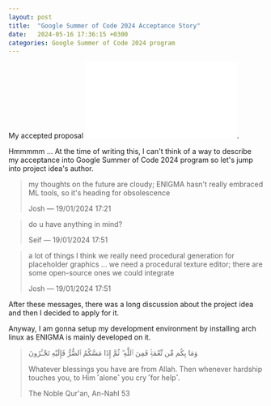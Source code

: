 ```yaml
---
layout: post
title:  "Google Summer of Code 2024 Acceptance Story"
date:   2024-05-16 17:36:15 +0300
categories: Google Summer of Code 2024 program
---
```

My accepted proposal ![Procedural Fragment Shader Generation Using Classic Machine Learning](/assets/procedural-fragment-shader-generation-using-classic-machine-learning-GSoC-2024-proposal.pdf).

Hmmmmm ... At the time of writing this, I can't think of a way to describe my acceptance into Google Summer of Code 2024 program so let's jump into project idea's author.

> my thoughts on the future are cloudy; ENIGMA hasn't really embraced ML tools, so it's heading for obsolescence
>
> Josh — 19/01/2024 17:21

> do u have anything in mind?
>
> Seif — 19/01/2024 17:51

> a lot of things
> I think we really need procedural generation for placeholder graphics
> ...
> we need a procedural texture editor; there are some open-source ones we could integrate
> 
> Josh — 19/01/2024 17:51

After these messages, there was a long discussion about the project idea and then I decided to apply for it.

Anyway, I am gonna setup my development environment by installing arch linux as ENIGMA is mainly developed on it.

> وَمَا بِكُم مِّن نِّعْمَةٍۢ فَمِنَ ٱللَّهِ ۖ ثُمَّ إِذَا مَسَّكُمُ ٱلضُّرُّ فَإِلَيْهِ تَجْـَٔرُونَ
> 
> Whatever blessings you have are from Allah. Then whenever hardship touches you, to Him ˹alone˺ you cry ˹for help˺.
> 
> The Noble Qur'an, An-Nahl 53
